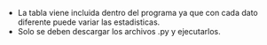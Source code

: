 - La tabla viene incluida dentro del programa ya que con cada dato diferente puede variar las estadisticas.
- Solo se deben descargar los archivos .py y ejecutarlos.
